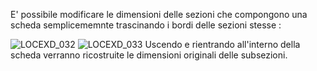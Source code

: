 
E' possibile modificare le dimensioni delle sezioni che compongono una scheda semplicememnte trascinando i bordi delle sezioni stesse : 

![LOCEXD_032](http://localhost:3000/immagini/MBDOC_OPE-LOCEXD_07/LOCEXD_032.png)
![LOCEXD_033](http://localhost:3000/immagini/MBDOC_OPE-LOCEXD_07/LOCEXD_033.png)
Uscendo e rientrando all'interno della scheda verranno ricostruite le dimensioni originali delle subsezioni.
